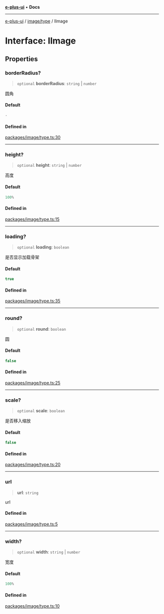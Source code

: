 [**e-plus-ui**](../../../README.md) • **Docs**

***

[e-plus-ui](../../../modules.md) / [image/type](../README.md) / IImage

# Interface: IImage

## Properties

### borderRadius?

> `optional` **borderRadius**: `string` \| `number`

圆角

#### Default

```ts
-
```

#### Defined in

[packages/image/type.ts:30](https://github.com/c-eqian/e-plus-ui/blob/583356870441cbe8e3c917dfd7ad56ce5ac6f88a/packages/image/type.ts#L30)

***

### height?

> `optional` **height**: `string` \| `number`

高度

#### Default

```ts
100%
```

#### Defined in

[packages/image/type.ts:15](https://github.com/c-eqian/e-plus-ui/blob/583356870441cbe8e3c917dfd7ad56ce5ac6f88a/packages/image/type.ts#L15)

***

### loading?

> `optional` **loading**: `boolean`

是否显示加载骨架

#### Default

```ts
true
```

#### Defined in

[packages/image/type.ts:35](https://github.com/c-eqian/e-plus-ui/blob/583356870441cbe8e3c917dfd7ad56ce5ac6f88a/packages/image/type.ts#L35)

***

### round?

> `optional` **round**: `boolean`

圆

#### Default

```ts
false
```

#### Defined in

[packages/image/type.ts:25](https://github.com/c-eqian/e-plus-ui/blob/583356870441cbe8e3c917dfd7ad56ce5ac6f88a/packages/image/type.ts#L25)

***

### scale?

> `optional` **scale**: `boolean`

是否移入缩放

#### Default

```ts
false
```

#### Defined in

[packages/image/type.ts:20](https://github.com/c-eqian/e-plus-ui/blob/583356870441cbe8e3c917dfd7ad56ce5ac6f88a/packages/image/type.ts#L20)

***

### url

> **url**: `string`

url

#### Defined in

[packages/image/type.ts:5](https://github.com/c-eqian/e-plus-ui/blob/583356870441cbe8e3c917dfd7ad56ce5ac6f88a/packages/image/type.ts#L5)

***

### width?

> `optional` **width**: `string` \| `number`

宽度

#### Default

```ts
100%
```

#### Defined in

[packages/image/type.ts:10](https://github.com/c-eqian/e-plus-ui/blob/583356870441cbe8e3c917dfd7ad56ce5ac6f88a/packages/image/type.ts#L10)
